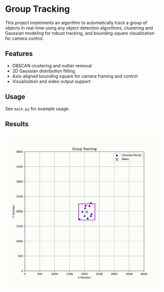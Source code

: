 # Group Tracking

This project implements an algorithm to automatically track a group of objects in real-time using any object detection algorithms, clustering and Gaussian modeling for robust tracking, and bounding square visualization for camera control.

## Features
- DBSCAN clustering and outlier removal
- 2D Gaussian distribution fitting
- Axis-aligned bounding square for camera framing and control
- Visualization and video output support

## Usage
See `main.py` for example usage.

## Results
![Result](images/result.gif)

